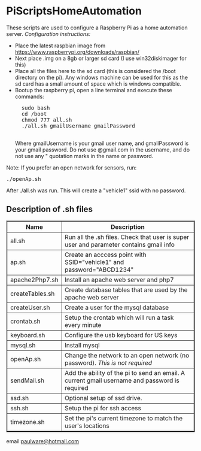 # PiScriptsHomeAutomation
These scripts are used to configure a Raspberry Pi 
as a home automation server. <i>Configuration instructions:</i>

  <ul>
  <li>Place the latest raspbian image from <a href="https://www.raspberrypi.org/downloads/raspbian/">https://www.raspberrypi.org/downloads/raspbian/</a></li>
  <li>Next place .img on a 8gb or larger sd card (I use win32diskimager for this)</li>
  <li>Place all the files here to the sd card (this is considered the /boot directory on the pi).  Any windows machine can be used for this as the sd card has a small amount of space which is windows compatible.</li>
  <li>Bootup the raspberry pi,  open a line terminal and execute these commands:
  
  <pre>
  sudo bash
  cd /boot
  chmod 777 all.sh
  ./all.sh gmailUsername gmailPassword
  </pre>
  
  Where gmailUsername is your gmail user name, and gmailPassword is your gmail
  password.  Do not use @gmail.com in the username, and do not use any " quotation
  marks in the name or password.
  </li>
  </ul>
<p>
Note: If you prefer an open network for sensors, run: 
<pre>
./openAp.sh
</pre>

After ./all.sh was run.  This will create a "vehicle1" ssid with no password.<br>
<p>
<h2>Description of .sh files</h2>
<table border="2px">
<tr><th>Name</th><th>Description</th></tr>
<tr><td>all.sh</td><td>Run all the .sh files.  Check that user is super user and parameter contains gmail info</td></tr>
<tr><td>ap.sh</td><td>Create an acccess point with SSID="vehicle1" and password="ABCD1234"</td></tr>
<tr><td>apache2Php7.sh</td><td>Install an apache web server and php7</td></tr>
<tr><td>createTables.sh</td><td>Create database tables that are used by the apache web server</td></tr>
<tr><td>createUser.sh</td><td>Create a user for the mysql database</td></tr>
<tr><td>crontab.sh</td><td>Setup the crontab which will run a task every minute</td></tr>
<tr><td>keyboard.sh</td><td>Configure the usb keyboard for US keys</td></tr>
<tr><td>mysql.sh</td><td>Install mysql</td></tr>
<tr><td>openAp.sh</td><td>Change the network to an open network (no password).  <i>This is not required</i></td></tr>
<tr><td>sendMail.sh</td><td>Add the ability of the pi to send an email.  A current gmail username and password is required</td></tr>
<tr><td>ssd.sh</td><td>Optional setup of ssd drive.</td></tr>
<tr><td>ssh.sh</td><td>Setup the pi for ssh access</td></tr>
<tr><td>timezone.sh</td><td>Set the pi's current timezone to match the user's locations</td></tr>
</table>  

email:paulware@hotmail.com  
  
  
  